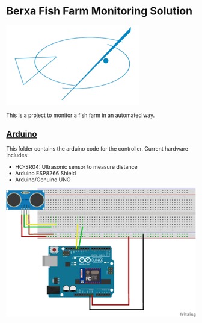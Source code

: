# Berxa Fish Farm Monitoring Solution

![Berxa Logo](resources/berxa_logo.png)

This is a project to monitor a fish farm in an automated way.

## [Arduino](arduino)

This folder contains the arduino code for the controller.
Current hardware includes:

- HC-SR04: Ultrasonic sensor to measure distance
- Arduino ESP8266 Shield
- Arduino/Genuino UNO

![Breadboard Schematics](resources/arduino_breadboard.png)